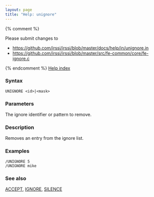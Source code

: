```yaml
---
layout: page
title: "Help: unignore"
---
```


{% comment %}

Please submit changes to
- https://github.com/irssi/irssi/blob/master/docs/help/in/unignore.in
- https://github.com/irssi/irssi/blob/master/src/fe-common/core/fe-ignore.c


{% endcomment %}
[Help index](/documentation/help)

### Syntax ###

<div class="highlight irssisyntax"><pre style="\-\-cmdlen:8ch"><code><span class="synB">UNIGNORE</span> <span class="synB05">&lt;id></span>|<span class="synB05">&lt;mask></span></code></pre></div>



### Parameters ###

The ignore identifier or pattern to remove.

### Description ###

Removes an entry from the ignore list.

### Examples ###

    /UNIGNORE 5
    /UNIGNORE mike

### See also ###
[ACCEPT](/documentation/help/accept), [IGNORE](/documentation/help/ignore), [SILENCE](/documentation/help/silence)

